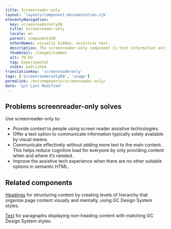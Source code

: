 ```yaml
---
title: Screenreader-only
layout: 'layouts/component-documentation.njk'
eleventyNavigation:
  key: screenreaderonlyEN
  title: Screenreader-only
  locale: en
  parent: componentsEN
  otherNames: visually hidden, assistive text.
  description: The screenreader-only component is text information only accessible with assistive technologies.
  thumbnail: /images/common
  alt: TO DO
  tag: Experimental
  state: published
translationKey: 'screenreaderonly'
tags: ['screenreaderonlyEN', 'usage']
permalink: /en/components/screenreader-only/
date: 'git Last Modified'
---
```


## Problems screenreader-only solves

Use screenreader-only to:

- Provide context to people using screen reader assistive technologies.
- Offer a text option to communicate information typically solely available by visual means.
- Communicate effectively without adding more text to the main content. This helps reduce cognitive load for everyone by only providing content when and where it’s needed.
- Improve the assistive tech experience when there are no other suitable options in semantic HTML.

<article class="bg-full-width bg-primary text-light pt-500 pb-400 my-500">
  <h2 class="mt-0 mb-400">Related components</h2>

<a href="{{ links.heading }}" class="link-light">Headings</a> for structuring content by creating levels of hierarchy that organize page content visually and mentally, using GC Design System styles.

<a href="{{ links.text }}" class="link-light">Text</a> for paragraphs displaying non-heading content with matching GC Design System styles.

</article>
